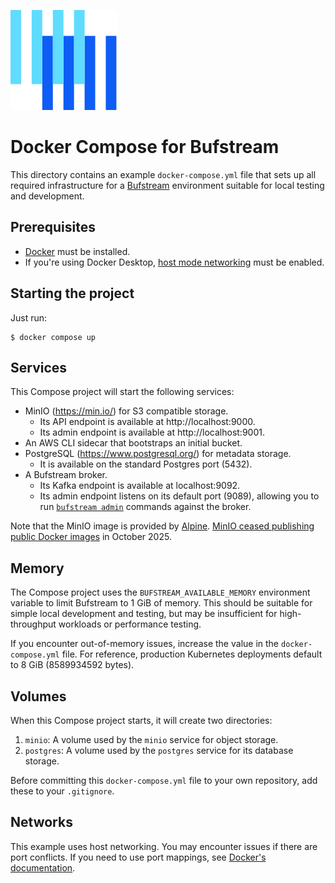 ![The Buf logo](https://raw.githubusercontent.com/bufbuild/buf-examples/main/.github/buf-logo.svg)

# Docker Compose for Bufstream

This directory contains an example `docker-compose.yml` file that sets up all required infrastructure for a [Bufstream][bufstream] environment suitable for local testing and development.

## Prerequisites

* [Docker][docker] must be installed. 
* If you're using Docker Desktop, [host mode networking][docker-host-mode-networking] must be enabled.

## Starting the project

Just run:

```
$ docker compose up
```

## Services

This Compose project will start the following services:

- MinIO (https://min.io/) for S3 compatible storage.
  * Its API endpoint is available at http://localhost:9000.
  * Its admin endpoint is available at http://localhost:9001.
- An AWS CLI sidecar that bootstraps an initial bucket.
- PostgreSQL (https://www.postgresql.org/) for metadata storage.
  * It is available on the standard Postgres port (5432).
- A Bufstream broker.
  * Its Kafka endpoint is available at localhost:9092.
  * Its admin endpoint listens on its default port (9089), allowing you to run [`bufstream admin`](https://buf.build/docs/bufstream/reference/cli/admin/) commands against the broker.

Note that the MinIO image is provided by [Alpine](https://hub.docker.com/u/alpine). [MinIO ceased publishing public Docker images](https://github.com/minio/minio/issues/21647) in October 2025.

## Memory

The Compose project uses the `BUFSTREAM_AVAILABLE_MEMORY` environment variable to limit Bufstream to 1 GiB of memory.
This should be suitable for simple local development and testing, but may be insufficient for high-throughput workloads or performance testing.

If you encounter out-of-memory issues, increase the value in the `docker-compose.yml` file. For reference, production Kubernetes deployments default to 8 GiB (8589934592 bytes).

## Volumes

When this Compose project starts, it will create two directories:

1. `minio`: A volume used by the `minio` service for object storage.
2. `postgres`: A volume used by the `postgres` service for its database storage.

Before committing this `docker-compose.yml` file to your own repository, add these to your `.gitignore`.

## Networks

This example uses host networking. You may encounter issues if there are port conflicts. If you need to use port mappings, see [Docker's documentation](https://docs.docker.com/compose/how-tos/networking/).

[bufstream]: https://buf.build/product/bufstream
[docker]: https://docs.docker.com/engine/install/
[docker-host-mode-networking]: https://docs.docker.com/engine/network/drivers/host/#docker-desktop
